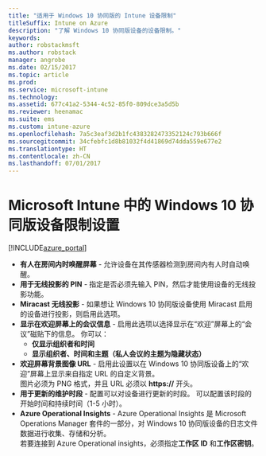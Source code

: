 ```yaml
---
title: "适用于 Windows 10 协同版的 Intune 设备限制"
titleSuffix: Intune on Azure
description: "了解 Windows 10 协同版设备的设备限制。"
keywords: 
author: robstackmsft
ms.author: robstack
manager: angrobe
ms.date: 02/15/2017
ms.topic: article
ms.prod: 
ms.service: microsoft-intune
ms.technology: 
ms.assetid: 677c41a2-5344-4c52-85f0-809dce3a5d5b
ms.reviewer: heenamac
ms.suite: ems
ms.custom: intune-azure
ms.openlocfilehash: 7a5c3eaf3d2b1fc4383282473352124c793b666f
ms.sourcegitcommit: 34cfebfc1d8b81032f4d41869d74dda559e677e2
ms.translationtype: HT
ms.contentlocale: zh-CN
ms.lasthandoff: 07/01/2017
---
```

# <a name="windows-10-team-device-restriction-settings-in-microsoft-intune"></a>Microsoft Intune 中的 Windows 10 协同版设备限制设置

[!INCLUDE[azure_portal](./includes/azure_portal.md)]

- **有人在房间内时唤醒屏幕** - 允许设备在其传感器检测到房间内有人时自动唤醒。
- **用于无线投影的 PIN** - 指定是否必须先输入 PIN，然后才能使用设备的无线投影功能。
- **Miracast 无线投影** - 如果想让 Windows 10 协同版设备使用 Miracast 启用的设备进行投影，则启用此选项。
- **显示在欢迎屏幕上的会议信息** - 启用此选项以选择显示在“欢迎”屏幕上的“会议”磁贴下的信息。 你可以：
    - **仅显示组织者和时间**
    - **显示组织者、时间和主题（私人会议的主题为隐藏状态）**
- **欢迎屏幕背景图像 URL** - 启用此设置以在 Windows 10 协同版设备上的“欢迎”屏幕上显示来自指定 URL 的自定义背景。<br>图片必须为 PNG 格式，并且 URL 必须以 **https://** 开头。
- **用于更新的维护时段** - 配置可以对设备进行更新的时段。 可以配置该时段的开始时间和持续时间（1-5 小时）。
- **Azure Operational Insights** - Azure Operational Insights 是 Microsoft Operations Manager 套件的一部分，对 Windows 10 协同版设备的日志文件数据进行收集、存储和分析。<br>若要连接到 Azure Operational insights，必须指定**工作区 ID** 和**工作区密钥**。
